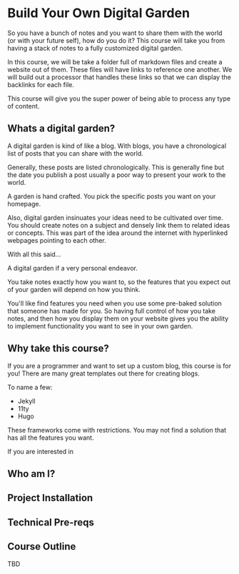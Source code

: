 # Build Your Own Digital Garden

So you have a bunch of notes and you want to share them with the world (or with your future self), how do you do it? This course will take you from having a stack of notes to a fully customized digital garden.

In this course, we will be take a folder full of markdown files and create a website out of them. These files will have links to reference one another. We will build out a processor that handles these links so that we can display the backlinks for each file.

This course will give you the super power of being able to process any type of content.

## Whats a digital garden?

A digital garden is kind of like a blog. With blogs, you have a chronological list of posts that you can share with the world.

Generally, these posts are listed chronologically. This is generally fine but the date you publish a post usually a poor way to present your work to the world.

A garden is hand crafted. You pick the specific posts you want on your homepage.

Also, digital garden insinuates your ideas need to be cultivated over time. You should create notes on a subject and densely link them to related ideas or concepts. This was part of the idea around the internet with hyperlinked webpages pointing to each other.

With all this said...

A digital garden if a very personal endeavor.

You take notes exactly how you want to, so the features that you expect out of your garden will depend on how you think.

You'll like find features you need when you use some pre-baked solution that someone has made for you. So having full control of how you take notes, and then how you display them on your website gives you the ability to implement functionality you want to see in your own garden.

## Why take this course?

If you are a programmer and want to set up a custom blog, this course is for you! There are many great templates out there for creating blogs.

To name a few:

- Jekyll
- 11ty
- Hugo

These frameworks come with restrictions. You may not find a solution that has all the features you want.

If you are interested in

## Who am I?

## Project Installation

## Technical Pre-reqs

## Course Outline

TBD
